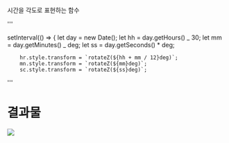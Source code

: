 시간을 각도로 표현하는 함수

'''

setInterval(() => {
let day = new Date();
let hh = day.getHours() _ 30;
let mm = day.getMinutes() _ deg;
let ss = day.getSeconds() \* deg;

        hr.style.transform = `rotateZ(${hh + mm / 12}deg)`;
        mn.style.transform = `rotateZ(${mm}deg)`;
        sc.style.transform = `rotateZ(${ss}deg)`;

'''

# 결과물

<img src='result.png'>

